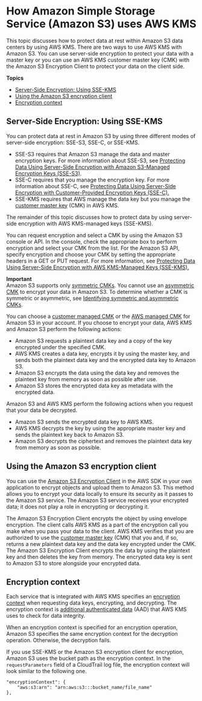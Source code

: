 # How Amazon Simple Storage Service \(Amazon S3\) uses AWS KMS<a name="services-s3"></a>

This topic discusses how to protect data at rest within Amazon S3 data centers by using AWS KMS\. There are two ways to use AWS KMS with Amazon S3\. You can use server\-side encryption to protect your data with a master key or you can use an AWS KMS customer master key \(CMK\) with the Amazon S3 Encryption Client to protect your data on the client side\. 

**Topics**
+ [Server\-Side Encryption: Using SSE\-KMS](#sse)
+ [Using the Amazon S3 encryption client](#sse-client)
+ [Encryption context](#s3-encryption-context)

## Server\-Side Encryption: Using SSE\-KMS<a name="sse"></a>

You can protect data at rest in Amazon S3 by using three different modes of server\-side encryption: SSE\-S3, SSE\-C, or SSE\-KMS\. 
+ SSE\-S3 requires that Amazon S3 manage the data and master encryption keys\. For more information about SSE\-S3, see [Protecting Data Using Server\-Side Encryption with Amazon S3\-Managed Encryption Keys \(SSE\-S3\)](https://docs.aws.amazon.com/AmazonS3/latest/dev/UsingServerSideEncryption.html)\.
+ SSE\-C requires that you manage the encryption key\. For more information about SSE\-C, see [Protecting Data Using Server\-Side Encryption with Customer\-Provided Encryption Keys \(SSE\-C\)\. ](https://docs.aws.amazon.com/AmazonS3/latest/dev/ServerSideEncryptionCustomerKeys.html) 
+ SSE\-KMS requires that AWS manage the data key but you manage the [customer master key](concepts.md#master_keys) \(CMK\) in AWS KMS\. 

The remainder of this topic discusses how to protect data by using server\-side encryption with AWS KMS\-managed keys \(SSE\-KMS\)\. 

You can request encryption and select a CMK by using the Amazon S3 console or API\. In the console, check the appropriate box to perform encryption and select your CMK from the list\. For the Amazon S3 API, specify encryption and choose your CMK by setting the appropriate headers in a GET or PUT request\. For more information, see [ Protecting Data Using Server\-Side Encryption with AWS KMS\-Managed Keys \(SSE\-KMS\)\. ](https://docs.aws.amazon.com/AmazonS3/latest/dev/UsingKMSEncryption.html) 

**Important**  
Amazon S3 supports only [symmetric CMKs](symm-asymm-concepts.md#symmetric-cmks)\. You cannot use an [asymmetric CMK](symm-asymm-concepts.md#asymmetric-cmks) to encrypt your data in Amazon S3\. To determine whether a CMK is symmetric or asymmetric, see [Identifying symmetric and asymmetric CMKs](find-symm-asymm.md)\.

You can choose a [customer managed CMK](concepts.md#customer-cmk) or the [AWS managed CMK](concepts.md#aws-managed-cmk) for Amazon S3 in your account\. If you choose to encrypt your data, AWS KMS and Amazon S3 perform the following actions:
+ Amazon S3 requests a plaintext data key and a copy of the key encrypted under the specified CMK\.
+ AWS KMS creates a data key, encrypts it by using the master key, and sends both the plaintext data key and the encrypted data key to Amazon S3\.
+ Amazon S3 encrypts the data using the data key and removes the plaintext key from memory as soon as possible after use\. 
+ Amazon S3 stores the encrypted data key as metadata with the encrypted data\. 

Amazon S3 and AWS KMS perform the following actions when you request that your data be decrypted\. 
+ Amazon S3 sends the encrypted data key to AWS KMS\.
+ AWS KMS decrypts the key by using the appropriate master key and sends the plaintext key back to Amazon S3\.
+ Amazon S3 decrypts the ciphertext and removes the plaintext data key from memory as soon as possible\. 

## Using the Amazon S3 encryption client<a name="sse-client"></a>

You can use the [Amazon S3 Encryption Client](https://docs.aws.amazon.com/AmazonS3/latest/dev/UsingClientSideEncryption.html) in the AWS SDK in your own application to encrypt objects and upload them to Amazon S3\. This method allows you to encrypt your data locally to ensure its security as it passes to the Amazon S3 service\. The Amazon S3 service receives your encrypted data; it does not play a role in encrypting or decrypting it\. 

The Amazon S3 Encryption Client encrypts the object by using envelope encryption\. The client calls AWS KMS as a part of the encryption call you make when you pass your data to the client\. AWS KMS verifies that you are authorized to use the [customer master key](concepts.md#master_keys) \(CMK\) that you and, if so, returns a new plaintext data key and the data key encrypted under the CMK\. The Amazon S3 Encryption Client encrypts the data by using the plaintext key and then deletes the key from memory\. The encrypted data key is sent to Amazon S3 to store alongside your encrypted data\. 

## Encryption context<a name="s3-encryption-context"></a>

Each service that is integrated with AWS KMS specifies an [encryption context](concepts.md#encrypt_context) when requesting data keys, encrypting, and decrypting\. The encryption context is [additional authenticated data](https://docs.aws.amazon.com/crypto/latest/userguide/cryptography-concepts.html#term-aad) \(AAD\) that AWS KMS uses to check for data integrity\.

When an encryption context is specified for an encryption operation, Amazon S3 specifies the same encryption context for the decryption operation\. Otherwise, the decryption fails\.

If you use SSE\-KMS or the Amazon S3 encryption client for encryption, Amazon S3 uses the bucket path as the encryption context\. In the `requestParameters` field of a CloudTrail log file, the encryption context will look similar to the following one\. 

```
"encryptionContext": {
    "aws:s3:arn": "arn:aws:s3:::bucket_name/file_name"
},
```